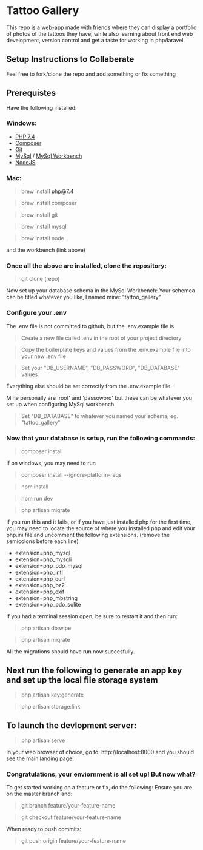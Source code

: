 <h1>Tattoo Gallery</h1>
This repo is a web-app made with friends where they can display a portfolio of photos of the tattoos they have, while also learning about front end web development, version control and get a taste for working in php/laravel.

<h2>Setup Instructions to Collaberate</h2>
Feel free to fork/clone the repo and add something or fix something

## Prerequistes
Have the following installed:
### Windows:
* [PHP 7.4](https://windows.php.net/download#php-7.4)
* [Composer](https://getcomposer.org/)
* [Git](https://git-scm.com/downloads)
* [MySql](https://dev.mysql.com/downloads/installer/) / [MySql Workbench](https://dev.mysql.com/downloads/workbench/)
* [NodeJS](https://nodejs.org/en/)

### Mac:
>brew install php@7.4

>brew install composer

>brew install git

>brew install mysql

>brew install node

and the workbench (link above)

### Once all the above are installed, clone the repository:
>git clone (repo)

Now set up your database schema in the MySql Workbench:
Your schemea can be titled whatever you like, I named mine: "tattoo_gallery"

### Configure your .env
The .env file is not committed to github, but the .env.example file is
>Create a new file called .env in the root of your project directory

>Copy the boilerplate keys and values from the .env.example file into your new .env file

>Set your "DB_USERNAME", "DB_PASSWORD", "DB_DATABASE" values

Everything else should be set correctly from the .env.example file

Mine personally are 'root' and 'passoword' but these can be whatever you set up when configuring MySql workbench.
>Set "DB_DATABASE" to whatever you named your schema, eg. "tattoo_gallery"

### Now that your database is setup, run the following commands:
>composer install

If on windows, you may need to run 
>composer install --ignore-platform-reqs

>npm install

>npm run dev

>php artisan migrate

If you run this and it fails, or if you have just installed php for the first time, you may need to locate the source of where you installed php and edit your php.ini file and uncomment the following extensions. (remove the semicolons before each line)
* extension=php_mysql
* extension=php_mysqli
* extension=php_pdo_mysql
* extension=php_intl
* extension=php_curl
* extension=php_bz2
* extension=php_exif
* extension=php_mbstring
* extension=php_pdo_sqlite

If you had a terminal session open, be sure to restart it and then run:
>php artisan db:wipe

>php artisan migrate

All the migrations should have run now succesfully.

## Next run the following to generate an app key and set up the local file storage system

>php artisan key:generate

>php artisan storage:link

## To launch the devlopment server:

>php artisan serve

In your web browser of choice, go to: http://localhost:8000 and you should see the main landing page.

### Congratulations, your enviornment is all set up! But now what?

To get started working on a feature or fix, do the following:
Ensure you are on the master branch and:
>git branch feature/your-feature-name

>git checkout feature/your-feature-name

When ready to push commits:

>git push origin feature/your-feature-name